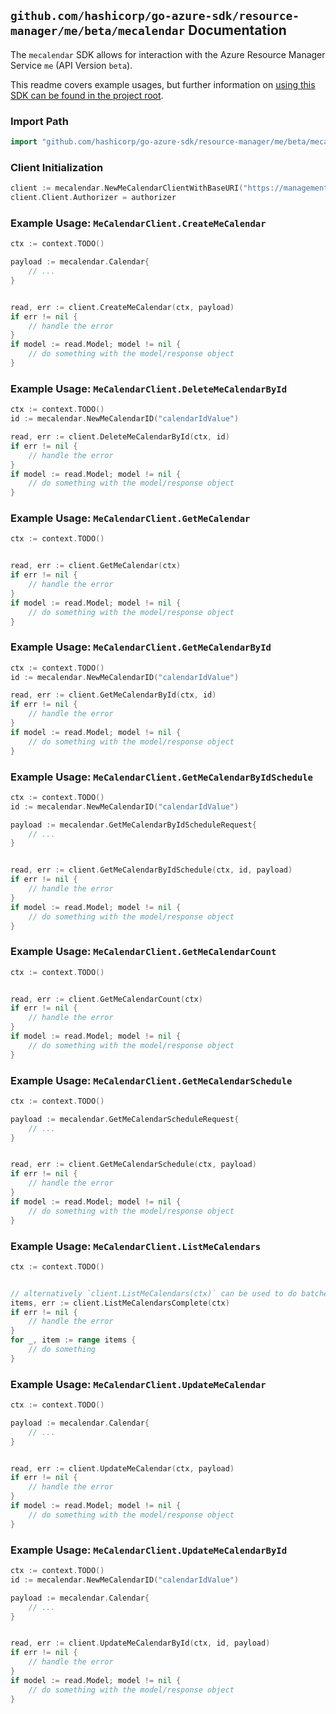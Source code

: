 
## `github.com/hashicorp/go-azure-sdk/resource-manager/me/beta/mecalendar` Documentation

The `mecalendar` SDK allows for interaction with the Azure Resource Manager Service `me` (API Version `beta`).

This readme covers example usages, but further information on [using this SDK can be found in the project root](https://github.com/hashicorp/go-azure-sdk/tree/main/docs).

### Import Path

```go
import "github.com/hashicorp/go-azure-sdk/resource-manager/me/beta/mecalendar"
```


### Client Initialization

```go
client := mecalendar.NewMeCalendarClientWithBaseURI("https://management.azure.com")
client.Client.Authorizer = authorizer
```


### Example Usage: `MeCalendarClient.CreateMeCalendar`

```go
ctx := context.TODO()

payload := mecalendar.Calendar{
	// ...
}


read, err := client.CreateMeCalendar(ctx, payload)
if err != nil {
	// handle the error
}
if model := read.Model; model != nil {
	// do something with the model/response object
}
```


### Example Usage: `MeCalendarClient.DeleteMeCalendarById`

```go
ctx := context.TODO()
id := mecalendar.NewMeCalendarID("calendarIdValue")

read, err := client.DeleteMeCalendarById(ctx, id)
if err != nil {
	// handle the error
}
if model := read.Model; model != nil {
	// do something with the model/response object
}
```


### Example Usage: `MeCalendarClient.GetMeCalendar`

```go
ctx := context.TODO()


read, err := client.GetMeCalendar(ctx)
if err != nil {
	// handle the error
}
if model := read.Model; model != nil {
	// do something with the model/response object
}
```


### Example Usage: `MeCalendarClient.GetMeCalendarById`

```go
ctx := context.TODO()
id := mecalendar.NewMeCalendarID("calendarIdValue")

read, err := client.GetMeCalendarById(ctx, id)
if err != nil {
	// handle the error
}
if model := read.Model; model != nil {
	// do something with the model/response object
}
```


### Example Usage: `MeCalendarClient.GetMeCalendarByIdSchedule`

```go
ctx := context.TODO()
id := mecalendar.NewMeCalendarID("calendarIdValue")

payload := mecalendar.GetMeCalendarByIdScheduleRequest{
	// ...
}


read, err := client.GetMeCalendarByIdSchedule(ctx, id, payload)
if err != nil {
	// handle the error
}
if model := read.Model; model != nil {
	// do something with the model/response object
}
```


### Example Usage: `MeCalendarClient.GetMeCalendarCount`

```go
ctx := context.TODO()


read, err := client.GetMeCalendarCount(ctx)
if err != nil {
	// handle the error
}
if model := read.Model; model != nil {
	// do something with the model/response object
}
```


### Example Usage: `MeCalendarClient.GetMeCalendarSchedule`

```go
ctx := context.TODO()

payload := mecalendar.GetMeCalendarScheduleRequest{
	// ...
}


read, err := client.GetMeCalendarSchedule(ctx, payload)
if err != nil {
	// handle the error
}
if model := read.Model; model != nil {
	// do something with the model/response object
}
```


### Example Usage: `MeCalendarClient.ListMeCalendars`

```go
ctx := context.TODO()


// alternatively `client.ListMeCalendars(ctx)` can be used to do batched pagination
items, err := client.ListMeCalendarsComplete(ctx)
if err != nil {
	// handle the error
}
for _, item := range items {
	// do something
}
```


### Example Usage: `MeCalendarClient.UpdateMeCalendar`

```go
ctx := context.TODO()

payload := mecalendar.Calendar{
	// ...
}


read, err := client.UpdateMeCalendar(ctx, payload)
if err != nil {
	// handle the error
}
if model := read.Model; model != nil {
	// do something with the model/response object
}
```


### Example Usage: `MeCalendarClient.UpdateMeCalendarById`

```go
ctx := context.TODO()
id := mecalendar.NewMeCalendarID("calendarIdValue")

payload := mecalendar.Calendar{
	// ...
}


read, err := client.UpdateMeCalendarById(ctx, id, payload)
if err != nil {
	// handle the error
}
if model := read.Model; model != nil {
	// do something with the model/response object
}
```

